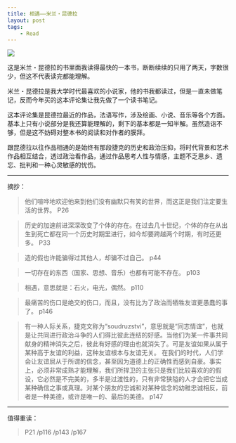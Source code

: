```yaml
---
title: 相遇——米兰・昆德拉
layout: post
tags: 
    - Read
---
```



![](http://lc-ec5pgDDk.cn-n1.lcfile.com/C3PgnwsauxNHcKMX1GIY94v9stO7bhH84fLiFutO.jpg)

这是米兰・昆德拉的书里面我读得最快的一本书，断断续续的只用了两天，字数很少，但这不代表读完都能理解。

米兰・昆德拉是我大学时代最喜欢的小说家，他的书我都读过，但是一直未做笔记，反而今年买的这本评论集让我先做了一个读书笔记。

这本评论集是昆德拉最近的作品，法语写作，涉及绘画、小说、音乐等各个方面。基本上只有小说部分是我还算能理解的，剩下的基本都是一知半解。虽然造诣不够，但是这不妨碍对整本书的阅读和对作者的膜拜。

跟昆德拉以往作品相通的是始终有那段捷克的历史和政治压抑，将时代背景和艺术作品相互结合，透过政治看作品，通过作品思考人性与情感，主题不乏思乡、遗忘、批判和一种心灵敏感的忧伤。

----------


摘抄：

>他们喧哗地欢迎他来到他们没有幽默只有笑的世界，而这正是我们注定要生活的世界。     P26

>历史的加速前进深深改变了个体的存在。在过去几十世纪，个体的存在从出生到死亡都在同一个历史时期里进行，如今却要跨越两个时期，有时还更多。     P33

>造的假也许能骗得过其他人，却骗不过自己。     p44

>一切存在的东西（国家、思想、音乐）也都有可能不存在。     p103

>相遇，意思就是：石火，电光，偶然。     p110

>最痛苦的伤口是绝交的伤口，而且，没有比为了政治而牺牲友谊更愚蠢的事了。     p146

>有一种人际关系，捷克文称为“soudruzstvi”，意思就是“同志情谊”，也就是让共同进行政治斗争的人们得比彼此连结的好感。当他们为某一件事共同献身的精神消失之后，彼此有好感的理由也就消失了。可是友谊如果从属于某种高于友谊的利益，这种友谊根本与友谊无关。
在我们的时代，人们学会让友谊屈从于所谓的信念，甚至因为道德上的正确性而感到自豪。事实上，必须非常成熟才能理解，我们所捍卫的主张只是我们比较喜欢的的假设，它必然是不完美的，多半是过渡性的，只有非常狭隘的人才会把它当成某种确信之事或真理。对某个朋友的忠诚和对某种信念的幼稚忠诚相反，前者是一种美德，或许是唯一的、最后的美德。     p147

----------

值得重读：

>P21 /p116 /p143 /p167